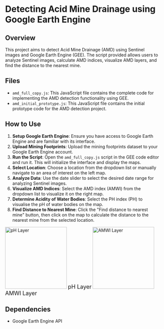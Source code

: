 # Detecting Acid Mine Drainage using Google Earth Engine

## Overview
This project aims to detect Acid Mine Drainage (AMD) using Sentinel images and Google Earth Engine (GEE). The script provided allows users to analyze Sentinel images, calculate AMD indices, visualize AMD layers, and find the distance to the nearest mine.

## Files
- `amd_full_copy.js`: This JavaScript file contains the complete code for implementing the AMD detection functionality using GEE.
- `amd_initial_prototype.js`: This JavaScript file contains the initial prototype code for the AMD detection project.

## How to Use
1. **Setup Google Earth Engine**: Ensure you have access to Google Earth Engine and are familiar with its interface.
2. **Upload Mining Footprints**: Upload the mining footprints dataset to your Google Earth Engine account.
3. **Run the Script**: Open the `amd_full_copy.js` script in the GEE code editor and run it. This will initialize the interface and display the maps.
4. **Select Location**: Choose a location from the dropdown list or manually navigate to an area of interest on the left map.
5. **Analyze Data**: Use the date slider to select the desired date range for analyzing Sentinel images.
6. **Visualize AMD Indices**: Select the AMD index (AMWI) from the dropdown list to visualize it on the right map.
7. **Determine Acidity of Water Bodies**: Select the PH index (PH) to visualise the pH of water bodies on the map.
8. **Find Distance to Nearest Mine**: Click the "Find distance to nearest mine" button, then click on the map to calculate the distance to the nearest mine from the selected location.

<img src="https://github.com/pranavjoe06/Acid-Mine-Drainage/assets/139887901/e49cc134-c2f7-4914-a1f7-989ac4bad4ce" alt="pH Layer" width="200">
<span style="font-size: 18px;">pH Layer</span>

<img src="https://github.com/pranavjoe06/Acid-Mine-Drainage/assets/139887901/2e7c235c-f66f-49b4-b907-be3d3d65f161" alt="AMWI Layer" width="200">
<span style="font-size: 18px;">AMWI Layer</span>


## Dependencies
- Google Earth Engine API

